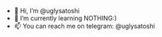 - 👋 Hi, I’m @uglysatoshi
- 🌱 I’m currently learning NOTHING:)
- 📫 You can reach me on telegram: @uglysatoshi
